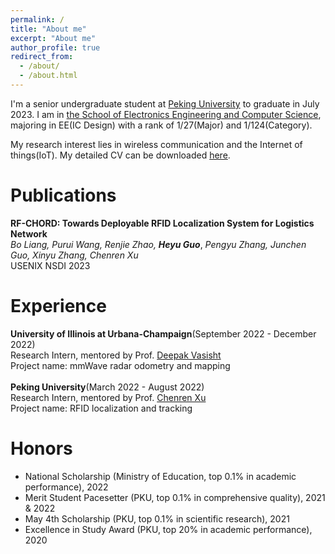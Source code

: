 ```yaml
---
permalink: /
title: "About me"
excerpt: "About me"
author_profile: true
redirect_from: 
  - /about/
  - /about.html
---
```


I'm a senior undergraduate student at [Peking University](https://www.pku.edu.cn/) to graduate in July 2023. I am in [the School of Electronics Engineering and Computer Science](https://eecs.pku.edu.cn/en/), majoring in EE(IC Design) with a rank of 1/27(Major) and 1/124(Category). 

My research interest lies in wireless communication and the Internet of things(IoT). My detailed CV can be downloaded [here](https://github.com/GuoHeyu/GuoHeyu.github.io/blob/main/files/CV.pdf).

Publications
======
**RF-CHORD: Towards Deployable RFID Localization System for Logistics Network**<br>
*Bo Liang, Purui Wang, Renjie Zhao,* ***Heyu Guo***, *Pengyu Zhang, Junchen Guo, Xinyu Zhang, Chenren Xu*<br>
USENIX NSDI 2023

Experience
======
**University of Illinois at Urbana-Champaign**(September 2022 - December 2022)<br>
Research Intern, mentored by Prof. [Deepak Vasisht](https://deepakv.web.illinois.edu/)<br>
Project name: mmWave radar odometry and mapping<br>
<br>
**Peking University**(March 2022 - August 2022)<br>
Research Intern, mentored by Prof. [Chenren Xu](https://soar.group/chenren/)<br>
Project name: RFID localization and tracking<br>

Honors
======
- National Scholarship (Ministry of Education, top 0.1% in academic performance), 2022
- Merit Student Pacesetter (PKU, top 0.1% in comprehensive quality), 2021 & 2022
- May 4th Scholarship (PKU, top 0.1% in scientific research), 2021
- Excellence in Study Award (PKU, top 20% in academic performance), 2020
